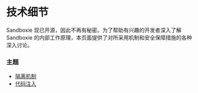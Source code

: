 # 技术细节

Sandboxie 现已开源，因此不再有秘密。为了帮助有兴趣的开发者深入了解 Sandboxie 的内部工作原理，本页面提供了对所采用机制和安全保障措施的各种深入讨论。

### 主题

* [隔离机制](IsolationMechanism.md)
* [代码注入](CodeInjection.md)
